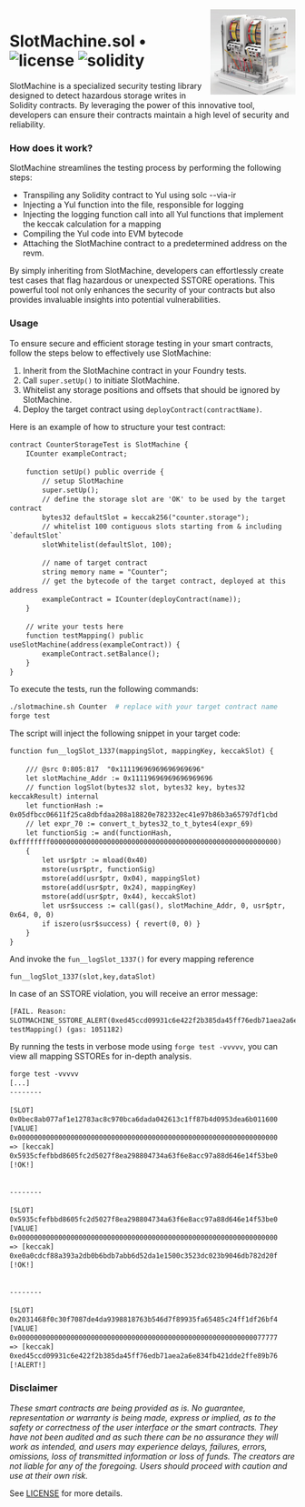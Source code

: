 <img align="right" width="150" height="150" top="100" src="./public/logo.jpg">

# SlotMachine.sol • ![license](https://img.shields.io/github/license/zeroknots/slotmachine?label=license) ![solidity](https://img.shields.io/badge/solidity-^0.8.19-lightgrey)

SlotMachine is a specialized security testing library designed to detect hazardous storage writes in Solidity contracts. By leveraging the power of this innovative tool, developers can ensure their contracts maintain a high level of security and reliability.

### How does it work?

SlotMachine streamlines the testing process by performing the following steps:

- Transpiling any Solidity contract to Yul using solc --via-ir
- Injecting a Yul function into the file, responsible for logging
- Injecting the logging function call into all Yul functions that implement the keccak calculation for a mapping
- Compiling the Yul code into EVM bytecode
- Attaching the SlotMachine contract to a predetermined address on the revm.

By simply inheriting from SlotMachine, developers can effortlessly create test cases that flag hazardous or unexpected SSTORE operations. This powerful tool not only enhances the security of your contracts but also provides invaluable insights into potential vulnerabilities.

### Usage

To ensure secure and efficient storage testing in your smart contracts, follow the steps below to effectively use SlotMachine:

1. Inherit from the SlotMachine contract in your Foundry tests.
2. Call `super.setUp()` to initiate SlotMachine.
3. Whitelist any storage positions and offsets that should be ignored by SlotMachine.
4. Deploy the target contract using `deployContract(contractName)`.

Here is an example of how to structure your test contract:

```solidity
contract CounterStorageTest is SlotMachine {
    ICounter exampleContract;

    function setUp() public override {
        // setup SlotMachine
        super.setUp();
        // define the storage slot are 'OK' to be used by the target contract
        bytes32 defaultSlot = keccak256("counter.storage");
        // whitelist 100 contiguous slots starting from & including `defaultSlot`
        slotWhitelist(defaultSlot, 100);

        // name of target contract
        string memory name = "Counter";
        // get the bytecode of the target contract, deployed at this address
        exampleContract = ICounter(deployContract(name));
    }

    // write your tests here
    function testMapping() public useSlotMachine(address(exampleContract)) {
        exampleContract.setBalance();
    }
}
```

To execute the tests, run the following commands:

```bash
./slotmachine.sh Counter  # replace with your target contract name
forge test
```

The script will inject the following snippet in your target code:

```solidity
function fun__logSlot_1337(mappingSlot, mappingKey, keccakSlot) {

    /// @src 0:805:817  "0x11119696969696969696"
    let slotMachine_Addr := 0x11119696969696969696
    // function logSlot(bytes32 slot, bytes32 key, bytes32 keccakResult) internal
    let functionHash := 0x05dfbcc06611f25ca8dbfdaa208a18820e782332ec41e97b86b3a65797df1cbd
    // let expr_70 := convert_t_bytes32_to_t_bytes4(expr_69)
    let functionSig := and(functionHash, 0xffffffff00000000000000000000000000000000000000000000000000000000)
    {
        let usr$ptr := mload(0x40)
        mstore(usr$ptr, functionSig)
        mstore(add(usr$ptr, 0x04), mappingSlot)
        mstore(add(usr$ptr, 0x24), mappingKey)
        mstore(add(usr$ptr, 0x44), keccakSlot)
        let usr$success := call(gas(), slotMachine_Addr, 0, usr$ptr, 0x64, 0, 0)
        if iszero(usr$success) { revert(0, 0) }
    }
}

```

And invoke the `fun__logSlot_1337()` for every mapping reference

```solidity
fun__logSlot_1337(slot,key,dataSlot)
```

In case of an SSTORE violation, you will receive an error message:

```
[FAIL. Reason: SLOTMACHINE_SSTORE_ALERT(0xed45ccd09931c6e422f2b385da45ff76edb71aea2a6e834fb421dde2ffe89b76)] testMapping() (gas: 1051182)
```

By running the tests in verbose mode using `forge test -vvvvv`, you can view all mapping SSTOREs for in-depth analysis.

```
forge test -vvvvv
[...]
--------

[SLOT] 0x0bec8ab077af1e12783ac8c970bca6dada042613c1ff87b4d0953dea6b011600
[VALUE] 0x0000000000000000000000000000000000000000000000000000000000000000
=> [keccak] 0x5935cfefbbd8605fc2d5027f8ea298804734a63f6e8acc97a88d646e14f53be0 [!OK!]


--------

[SLOT] 0x5935cfefbbd8605fc2d5027f8ea298804734a63f6e8acc97a88d646e14f53be0
[VALUE] 0x0000000000000000000000000000000000000000000000000000000000000000
=> [keccak] 0xe0a0cdcf88a393a2db0b6bdb7abb6d52da1e1500c3523dc023b9046db782d20f [!OK!]


--------

[SLOT] 0x2031468f0c30f7087de4da9398818763b546d7f89935fa65485c24ff1df26bf4
[VALUE] 0x0000000000000000000000000000000000000000000000000000000000077777
=> [keccak] 0xed45ccd09931c6e422f2b385da45ff76edb71aea2a6e834fb421dde2ffe89b76 [!ALERT!]
```

### Disclaimer

_These smart contracts are being provided as is. No guarantee, representation or warranty is being made, express or implied, as to the safety or correctness of the user interface or the smart contracts. They have not been audited and as such there can be no assurance they will work as intended, and users may experience delays, failures, errors, omissions, loss of transmitted information or loss of funds. The creators are not liable for any of the foregoing. Users should proceed with caution and use at their own risk._

See [LICENSE](./LICENSE) for more details.
